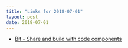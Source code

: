 ```yaml
---
title: "Links for 2018-07-01"
layout: post
date: 2018-07-01
---
```


* [Bit - Share and build with code components](https://bitsrc.io/)
